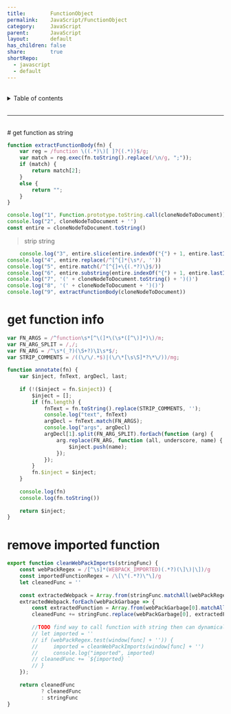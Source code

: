 ```yaml
---
title:        FunctionObject    
permalink:    JavaScript/FunctionObject    
category:     JavaScript    
parent:       JavaScript    
layout:       default    
has_children: false    
share:        true    
shortRepo:    
  - javascript    
  - default                
---
```

    
    
<br/>                
    
<details markdown="block">                      
<summary>                      
Table of contents                      
</summary>                      
{: .text-delta }                      
1. TOC                      
{:toc}                      
</details>                      
    
<br/>                      
    
***                      
    
<br/>      
# get function as string      
    
>    
    
```javascript      
function extractFunctionBody(fn) {    
    var reg = /function \((.*)\)[ ]?{(.*)}$/g;    
    var match = reg.exec(fn.toString().replace(/\n/g, ";"));    
    if (match) {    
        return match[2];    
    }    
    else {    
        return "";    
    }    
}      
```      
    
```javascript      
console.log("1", Function.prototype.toString.call(cloneNodeToDocument))    
console.log("2", cloneNodeToDocument + '')    
const entire = cloneNodeToDocument.toString()      
```      
    
> strip string    
    
```javascript      
    console.log("3", entire.slice(entire.indexOf("{") + 1, entire.lastIndexOf("}")))    
console.log("4", entire.replace(/^[^{]*{\s*/, ''))    
console.log("5", entire.match(/^[^{]+\{(.*?)\}$/))    
console.log("6", entire.substring(entire.indexOf("{") + 1, entire.lastIndexOf("}")))    
console.log("7", '(' + cloneNodeToDocument.toString() + ')()')    
console.log("8", '(' + cloneNodeToDocument + ')()')    
console.log("9", extractFunctionBody(cloneNodeToDocument))      
```      
    
# get function info    
    
```javascript      
var FN_ARGS = /^function\s*[^\(]*\(\s*([^\)]*)\)/m;    
var FN_ARG_SPLIT = /,/;    
var FN_ARG = /^\s*(_?)(\S+?)\1\s*$/;    
var STRIP_COMMENTS = /((\/\/.*$)|(\/\*[\s\S]*?\*\/))/mg;    
    
function annotate(fn) {    
    var $inject, fnText, argDecl, last;    
    
    if (!($inject = fn.$inject)) {    
        $inject = [];    
        if (fn.length) {    
            fnText = fn.toString().replace(STRIP_COMMENTS, '');    
            console.log("text", fnText)    
            argDecl = fnText.match(FN_ARGS);    
            console.log("args", argDecl)    
            argDecl[1].split(FN_ARG_SPLIT).forEach(function (arg) {    
                arg.replace(FN_ARG, function (all, underscore, name) {    
                    $inject.push(name);    
                });    
            });    
        }    
        fn.$inject = $inject;    
    }    
    
    console.log(fn)    
    console.log(fn.toString())    
    
    return $inject;    
}      
```      
    
# remove imported function    
    
```javascript      
export function cleanWebPackImports(stringFunc) {    
    const webPackRegex = /[^\s]*(WEBPACK_IMPORTED)(.*?)(\]\)|\])/g    
    const importedFunctionRegex = /\[\"(.*?)\"\]/g    
    let cleanedFunc = ''    
    
    const extractedWebpack = Array.from(stringFunc.matchAll(webPackRegex))    
    extractedWebpack.forEach(webPackGarbage => {    
        const extractedFunction = Array.from(webPackGarbage[0].matchAll(importedFunctionRegex), x => x[1])    
        cleanedFunc += stringFunc.replace(webPackGarbage[0], extractedFunction)    
    
        //TODO find way to call function with string then can dynamically add used imports      
        // let imported = ''      
        // if (webPackRegex.test(window[func] + '')) {      
        //     imported = cleanWebPackImports(window[func] + '')      
        //     console.log("imported", imported)      
        // cleanedFunc += `${imported} `      
        // }      
    });    
    
    return cleanedFunc    
           ? cleanedFunc    
           : stringFunc    
}      
```